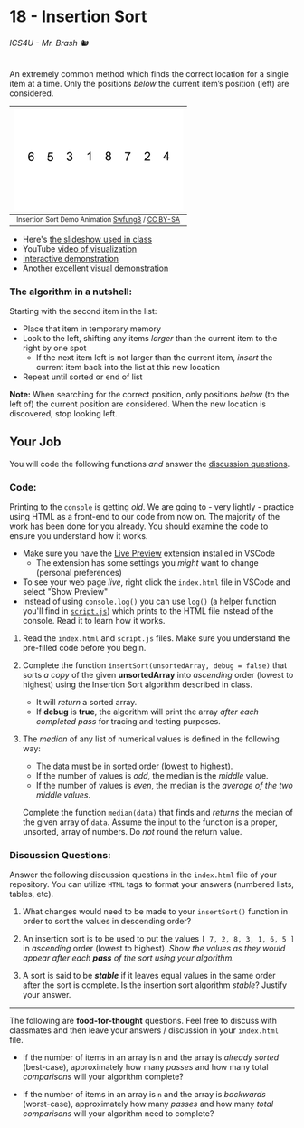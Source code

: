 # 18 - Insertion Sort

###### ICS4U - Mr. Brash 🐿️

An extremely common method which finds the correct location for a single item at a time. Only the positions _below_ the current item’s position (left) are considered.

  |![Insertion Sort Animation](assets/Insertion-sort-example-300px.gif)|
  |:---:|
  |<div style="font-size:smaller">Insertion Sort Demo Animation [Swfung8](https://commons.wikimedia.org/wiki/File:Insertion-sort-example-300px.gif) / [CC BY-SA](https://creativecommons.org/licenses/by-sa/3.0)</div>|

- Here's [the slideshow used in class](https://docs.google.com/presentation/d/1D54JqwOoEqW-VT7kqKcXhxgVKTY__LxsI-aUGJFtxvA/edit?usp=sharing)
- YouTube [video of visualization](https://www.youtube.com/watch?v=8oJS1BMKE64)
- [Interactive demonstration](https://www.cs.usfca.edu/~galles/visualization/ComparisonSort.html)
- Another excellent [visual demonstration](https://math.hws.edu/eck/js/sorting/xSortLab.html)

### The algorithm in a nutshell:

Starting with the second item in the list:
  - Place that item in temporary memory
  - Look to the left, shifting any items _larger_ than the current item to the right by one spot
    - If the next item left is not larger than the current item, _insert_ the current item back into the list at this new location
  - Repeat until sorted or end of list

**Note:** When searching for the correct position, only positions _below_ (to the left of) the current position are considered. When the new location is discovered, stop looking left.

## Your Job

You will code the following functions _and_ answer the [discussion questions](#discussion-questions).

### Code:

Printing to the `console` is getting _old_. We are going to - very lightly - practice using HTML as a front-end to our code from now on. The majority of the work has been done for you already. You should examine the code to ensure you understand how it works.

- Make sure you have the [Live Preview](https://marketplace.visualstudio.com/items?itemName=ms-vscode.live-server) extension installed in VSCode
  - The extension has some settings you _might_ want to change (personal preferences)
- To see your web page _live_, right click the `index.html` file in VSCode and select "Show Preview"
- Instead of using `console.log()` you can use `log()` (a helper function you'll find in [`script.js`](script.js)) which prints to the HTML file instead of the console. Read it to learn how it works.


1.  Read the `index.html` and `script.js` files. Make sure you understand the pre-filled code before you begin.
2.  Complete the function `insertSort(unsortedArray, debug = false)` that sorts _a copy_ of the given **unsortedArray** into _ascending_ order (lowest to highest) using the Insertion Sort algorithm described in class. 
    - It will _return_ a sorted array.
    - If **debug** is **true**, the algorithm will print the array _after each completed pass_ for tracing and testing purposes.

3.  The _median_ of any list of numerical values is defined in the following way:
    - The data must be in sorted order (lowest to highest).
    - If the number of values is _odd_, the median is the _middle_ value.
    - If the number of values is _even_, the median is the _average of the two middle values_.
  
    Complete the function `median(data)` that finds and _returns_ the median of the given array of `data`. Assume the input to the function is a proper, unsorted, array of numbers. Do _not_ round the return value.


### Discussion Questions:

Answer the following discussion questions in the `index.html` file of your repository. You can utilize `HTML` tags to format your answers (numbered lists, tables, etc).

1. What changes would need to be made to your `insertSort()` function in order to sort the values in descending order?

2. An insertion sort is to be used to put the values `[ 7, 2, 8, 3, 1, 6, 5 ]` in _ascending_ order (lowest to highest). _Show the values as they would appear after each **pass** of the sort using your algorithm._

3. A sort is said to be _**stable**_ if it leaves equal values in the same order after the sort is complete. Is the insertion sort algorithm _stable_? Justify your answer.

---

The following are **food-for-thought** questions. Feel free to discuss with classmates and then leave your answers / discussion in your `index.html` file.
- If the number of items in an array is `n` and the array is _already sorted_ (best-case), approximately how many _passes_ and how many total _comparisons_ will your algorithm complete?

- If the number of items in an array is `n` and the array is _backwards_ (worst-case), approximately how many _passes_ and how many _total comparisons_ will your algorithm need to complete?
